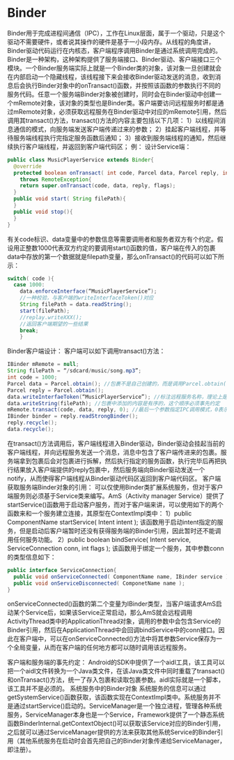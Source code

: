 # Binder

Binder用于完成进程间通信（IPC），工作在Linux层面，属于一个驱动，只是这个驱动不需要硬件，或者说其操作的硬件是基于一小段内存。从线程的角度讲，Binder驱动代码运行在内核态，客户端程序调用Binder是通过系统调用完成的。Binder是一种架构，这种架构提供了服务端接口、Binder驱动、客户端接口三个模块。一个Binder服务端实际上就是一个Binder类的对象，该对象一旦创建就会在内部启动一个隐藏线程，该线程接下来会接收Binder驱动发送的消息，收到消息后会执行Binder对象中的onTransact()函数，并按照该函数的参数执行不同的服务代码。任意一个服务端Binder对象被创建时，同时会在Binder驱动中创建一个mRemote对象，该对象的类型也是Binder类。客户端要访问远程服务时都是通过mRemote对象，必须获取远程服务在Binder驱动中对应的mRemote引用，然后调用其transact()方法，transact()方法的内容主要包括以下几项：
1）以线程间消息通信的模式，向服务端发送客户端传递过来的参数；
2）挂起客户端线程，并等待服务端线程执行完指定服务函数后通知；
3）接收到服务端线程的通知，然后继续执行客户端线程，并返回到客户端代码区；
例：
设计Service端：

```java
public class MusicPlayerService extends Binder{
  @override
  protected boolean onTransact( int code, Parcel data, Parcel reply, int flags)
    throws RemoteException{
    return super.onTransact(code, data, reply, flags);
  }
  public void start( String filePath){
  }
  public void stop(){
  }
}
```
有关code标识、data变量中的参数信息等需要调用者和服务者双方有个约定。假设用正整数1000代表双方约定的要调用start()函数的值，客户端在传入的包裹data中存放的第一个数据就是filepath变量，那么onTransact()的代码可以如下所示：
```java
switch( code ){
  case 1000:
    data.enforceInterface(“MusicPlayerService”); 
    //一种校验，与客户端的writeInterfaceToken()对应
    String filePath = data.readString();
    start(filePath);
    //replay.writeXXX(); 
    //返回客户端期望的一些结果
    break;
	}
```
Binder客户端设计：
客户端可以如下调用transact()方法：
```java
IBinder mRemote = null;
String filePath = “/sdcard/music/song.mp3”;
int code = 1000;
Parcel data = Parcel.obtain(); //包裹不是自己创建的，而是调用Parcel.obtain();申请的
Parcel reply = Parcel.obtain();
data.writeInterfaeToken(“MusicPlayerService”); //标注远程服务名称，理论上是不需要的
data.writeString(filePath); //包裹中添加的内容是有序的，这个顺序必须事先约定
mRemote.transact(code, data, reply, 0); //最后一个参数指定IPC调用模式，0表示双向，1表示单向
IBinder binder = reply.readStrongBinder();
reply.recycle();
data.recycle();
```
在transact()方法调用后，客户端线程进入Binder驱动，Binder驱动会挂起当前的客户端线程，并向远程服务发送一个消息，消息中包含了客户端传进来的包裹。服务端拿到包裹后会对包裹进行拆解，然后执行指定的服务函数，执行完毕后再把执行结果放入客户端提供的reply包裹中，然后服务端向Binder驱动发送一个notify，从而使得客户端线程从Binder驱动代码区返回到客户端代码区。
客户端获取服务端Binder对象的引用：
可以仅使用Binder类扩展系统服务，但对于客户端服务则必须基于Service类来编写。AmS（Activity manager Service）提供了startService()函数用于启动客户服务，而对于客户端来讲，可以使用如下的两个函数来和一个服务建立连接，其原型在ContextImpl类中：
1）public ComponentName startService( Intent intent );
该函数用于启动intent指定的服务，但是启动后客户端暂时还没有获得服务端的Binder引用，因此暂时还不能调用任何服务功能。
2）public boolean bindService( Intent service, ServiceConnection conn, int flags );
该函数用于绑定一个服务，其中参数conn的类型信息如下：
```java
public interface ServiceConnection{
  public void onServiceConnected( ComponentName name, IBinder service );
  public void onServiceDisconnected( ComponetName name );
}
```
onServiceConnected()函数的第二个变量为IBinder类型，当客户端请求AmS启动某个Service后，如果该Service正常启动，那么AmS就会远程调用ActivityThread类中的ApplicationThread对象，调用的参数中会包含Service的Binder引用，然后在ApplicationThread中会回调bindService中的conn接口。因此在客户端中，可以在onServiceConnected()方法中将其参数Service保存为一个全局变量，从而在客户端的任何地方都可以随时调用该远程服务。

客户端和服务端的事先约定：
Android的SDK中提供了一个aidl工具，该工具可以把一个aidl文件转换为一个Java类文件，在该Java类文件中同时重载了transact()和onTransact()方法，统一了存入包裹和读取包裹参数。aidl实际就是一个脚本，该工具并不是必须的。
系统服务中的Binder对象
系统服务的信息可以通过getSystemService()函数获取，该函数实现在ContextImpl类中。系统服务并不是通过startService()启动的。ServiceManager是一个独立进程，管理各种系统服务，ServiceManager本身也是一个Service，Framework提供了一个静态系统函数BinderInternal.getContextObject()可以获取该Service对应的Binder引用，之后就可以通过ServiceManager提供的方法来获取其他系统Service的Binder引用（其他系统服务在启动时会首先把自己的Binder对象传递给ServiceManager，即注册）。
